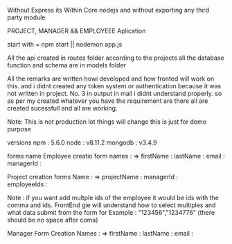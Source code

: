 
Without Express its Within Core nodejs and without exporting any third party module

PROJECT, MANAGER && EMPLOYEEE Aplication



start with = npm start || nodemon app.js

All the api created in routes folder according to the projects
all the database function and schema are in models folder



All the remarks are written howi developed and how fronted will work on this. and i didnt created any token system or authentication because it was not written in project. No. 3 in output in mail i didnt understand properly. so as per my created whatever you have the requirement are there all are created sucessfull and all are working.


Note: This is not production lot things will change this is just for demo purpose

versions
npm : 5.6.0
node : v8.11.2
mongodb : v3.4.9


forms name
Employee creatio form names : =>
firstName : 
lastName  :
email     :
managerId :


Project creation forms Name : =>
projectName : 
managerId  :  
employeeIds : 

Note : if you want add multple ids of the employee it would be ids with the comma and ids. FrontEnd gie will understand how to select multiples and what data submit from the form
        for Example : "123456","1234776" (there should be no space after coma)


Manager Form Creation Names : =>
firstName :
lastName  :
email     :
